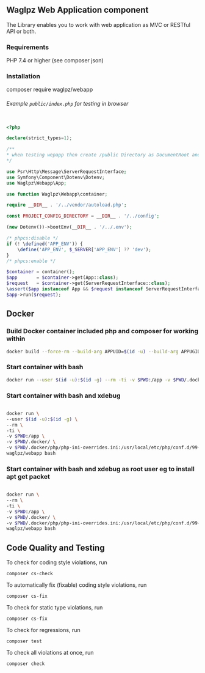 ## Waglpz Web Application component

The Library enables you to work with web application as MVC or RESTful API or both.

### Requirements

PHP 7.4 or higher (see composer json)

### Installation

composer require waglpz/webapp

###### Example `public/index.php` for testing in browser

```php

<?php

declare(strict_types=1);

/**
* when testing wepapp then create /public Directory as DocumentRoot and insert index.php
*/

use Psr\Http\Message\ServerRequestInterface;
use Symfony\Component\Dotenv\Dotenv;
use Waglpz\Webapp\App;

use function Waglpz\Webapp\container;

require __DIR__ . '/../vendor/autoload.php';

const PROJECT_CONFIG_DIRECTORY = __DIR__ . '/../config';

(new Dotenv())->bootEnv(__DIR__ . '/../.env');

/* phpcs:disable */
if (! \defined('APP_ENV')) {
    \define('APP_ENV', $_SERVER['APP_ENV'] ?? 'dev');
}
/* phpcs:enable */

$container = container();
$app       = $container->get(App::class);
$request   = $container->get(ServerRequestInterface::class);
\assert($app instanceof App && $request instanceof ServerRequestInterface);
$app->run($request);

  ```

## Docker

### Build Docker container included php and composer for working within

```bash
docker build --force-rm --build-arg APPUID=$(id -u) --build-arg APPUGID=$(id -g) --tag waglpz/webapp .docker/
```

### Start container with bash

```bash
docker run --user $(id -u):$(id -g) --rm -ti -v $PWD:/app -v $PWD/.docker/ waglpz/webapp bash
```

### Start container with bash and xdebug

```bash

docker run \
--user $(id -u):$(id -g) \
--rm \
-ti \
-v $PWD:/app \
-v $PWD/.docker/ \
-v $PWD/.docker/php/php-ini-overrides.ini:/usr/local/etc/php/conf.d/99-overrides.ini \
waglpz/webapp bash 

```

### Start container with bash and xdebug as root user eg to install apt get packet

```bash

docker run \
--rm \
-ti \
-v $PWD:/app \
-v $PWD/.docker/ \
-v $PWD/.docker/php/php-ini-overrides.ini:/usr/local/etc/php/conf.d/99-overrides.ini \
waglpz/webapp bash 

```

## Code Quality and Testing ##

To check for coding style violations, run

```
composer cs-check
```

To automatically fix (fixable) coding style violations, run

```
composer cs-fix
```

To check for static type violations, run

```
composer cs-fix
```

To check for regressions, run

```
composer test
```

To check all violations at once, run

```
composer check
```
